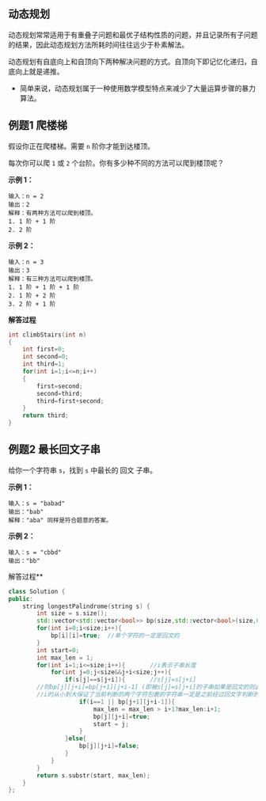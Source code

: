 ## 动态规划 

动态规划常常适用于有重叠子问题和最优子结构性质的问题，并且记录所有子问题的结果，因此动态规划方法所耗时间往往远少于朴素解法。

动态规划有自底向上和自顶向下两种解决问题的方式。自顶向下即记忆化递归，自底向上就是递推。

* 简单来说，动态规划属于一种使用数学模型特点来减少了大量运算步骤的暴力算法。

## 例题1 爬楼梯

假设你正在爬楼梯。需要 `n` 阶你才能到达楼顶。

每次你可以爬 `1` 或 `2` 个台阶。你有多少种不同的方法可以爬到楼顶呢？

**示例 1：**

```
输入：n = 2
输出：2
解释：有两种方法可以爬到楼顶。
1. 1 阶 + 1 阶
2. 2 阶
```

**示例 2：**

```
输入：n = 3
输出：3
解释：有三种方法可以爬到楼顶。
1. 1 阶 + 1 阶 + 1 阶
2. 1 阶 + 2 阶
3. 2 阶 + 1 阶
```

**解答过程**

```c++
int climbStairs(int n)
{
    int first=0;
    int second=0;
    int third=1;
    for(int i=1;i<=n;i++)
    {
        first=second;
        second=third;
        third=first+second;
    }
    return third;
}
```

## 例题2 最长回文子串

给你一个字符串 `s`，找到 `s` 中最长的 回文 子串。

**示例 1：**

```
输入：s = "babad"
输出："bab"
解释："aba" 同样是符合题意的答案。
```

**示例 2：**

```
输入：s = "cbbd"
输出："bb"
```

解答过程**

```c++
class Solution {
public:
    string longestPalindrome(string s) {
        int size = s.size();
        std::vector<std::vector<bool>> bp(size,std::vector<bool>(size,0));
        for(int i=0;i<size;i++){
            bp[i][i]=true;	//单个字符的一定是回文的
        }
        int start=0;
        int max_len = 1;
        for(int i=1;i<=size;i++){		//i表示子串长度 
            for(int j=0;j<size&&j+i<size;j++){
                if(s[j]==s[j+i]){		//s[j]=s[j+i] 
        //则bp[j][j+i]=bp[j+1][j+i-1] (即被s[j]=s[j+i]的子串如果是回文的则此时s[j]到s[j+i]是回文的)
       	//i的从小到大保证了当前判断的两个字符包裹的字符串一定是之前经过回文字判断的
                    if(i==1 || bp[j+1][j+i-1]){
                        max_len = max_len > i+1?max_len:i+1;
                        bp[j][j+i]=true;
                        start = j;
                    }
                }else{
                    bp[j][j+i]=false;
                }
            }
        }
        return s.substr(start, max_len);
    }
};
```

